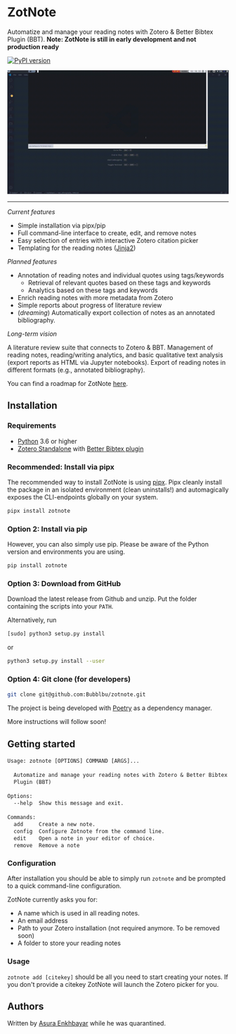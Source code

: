 # ZotNote

Automatize and manage your reading notes with Zotero & Better Bibtex Plugin (BBT). **Note: ZotNote is still in early development and not production ready**

[![PyPI version](https://img.shields.io/pypi/v/zotnote.svg)](https://pypi.python.org/pypi/zotnote/)

![ZotNote demo](assets/demo.gif)

---

*Current features*

- Simple installation via pipx/pip
- Full command-line interface to create, edit, and remove notes
- Easy selection of entries with interactive Zotero citation picker
- Templating for the reading notes ([Jinja2](https://jinja.palletsprojects.com/en/2.11.x/))

*Planned features*

- Annotation of reading notes and individual quotes using tags/keywords
  - Retrieval of relevant quotes based on these tags and keywords
  - Analytics based on these tags and keywords
- Enrich reading notes with more metadata from Zotero
- Simple reports about progress of literature review
- (*dreaming*) Automatically export collection of notes as an annotated bibliography.

*Long-term vision*

A literature review suite that connects to Zotero & BBT. Management of reading notes, reading/writing analytics, and basic qualitative text analysis (export reports as HTML via Jupyter notebooks). Export of reading notes in different formats (e.g., annotated bibliography).

You can find a roadmap for ZotNote [here](https://github.com/Bubblbu/zotnote/projects/1).

## Installation

### Requirements

- [Python](https://www.python.org/downloads/) 3.6 or higher
- [Zotero Standalone](https://www.zotero.org/) with [Better Bibtex plugin](https://github.com/retorquere/zotero-better-bibtex)

### Recommended: Install via pipx

The recommended way to install ZotNote is using [pipx](https://pipxproject.github.io/pipx/). Pipx cleanly install the package in an isolated environment (clean uninstalls!) and automagically exposes the CLI-endpoints globally on your system.

```bash
pipx install zotnote

```


### Option 2: Install via pip

However, you can also simply use pip. Please be aware of the Python version and environments you are using.

```bash
pip install zotnote
```

### Option 3: Download from GitHub

Download the latest release from Github and unzip. Put the folder containing the scripts into your `PATH`.

Alternatively, run

```bash
[sudo] python3 setup.py install
```

or

```bash
python3 setup.py install --user
```

### Option 4: Git clone (for developers)

```bash
git clone git@github.com:Bubblbu/zotnote.git
```

The project is being developed with [Poetry](https://python-poetry.org/) as a dependency manager.

More instructions will follow soon!

## Getting started

```shell
Usage: zotnote [OPTIONS] COMMAND [ARGS]...

  Automatize and manage your reading notes with Zotero & Better Bibtex
  Plugin (BBT)

Options:
  --help  Show this message and exit.

Commands:
  add     Create a new note.
  config  Configure Zotnote from the command line.
  edit    Open a note in your editor of choice.
  remove  Remove a note
```

### Configuration

After installation you should be able to simply run `zotnote` and be prompted to a quick command-line configuration.

ZotNote currently asks you for:

- A name which is used in all reading notes.
- An email address
- Path to your Zotero installation (not required anymore. To be removed soon)
- A folder to store your reading notes

### Usage

`zotnote add [citekey]` should be all you need to start creating your notes. If you don't provide a citekey ZotNote will launch the Zotero picker for you.

## Authors

Written by [Asura Enkhbayar](https://twitter.com/bubblbu_) while he was quarantined.

